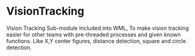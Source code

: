 # VisionTracking
Vision Tracking Sub-module Included into WML, To make vision tracking easier for other teams with pre-threaded processes and given known functions. Like X,Y center figures, distance detection, square and circle detection.
